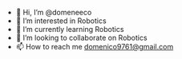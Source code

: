 - 👋 Hi, I’m @domeneeco
- 👀 I’m interested in Robotics
- 🌱 I’m currently learning Robotics
- 💞️ I’m looking to collaborate on Robotics
- 📫 How to reach me domenico9761@gmail.com

<!---
domeneeco/domeneeco is a ✨ special ✨ repository because its `README.md` (this file) appears on your GitHub profile.
You can click the Preview link to take a look at your changes.
--->
